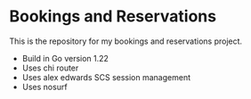 # Bookings and Reservations

This is the repository for my bookings and reservations project.

- Build in Go version 1.22
- Uses chi router
- Uses alex edwards SCS session management
- Uses nosurf

